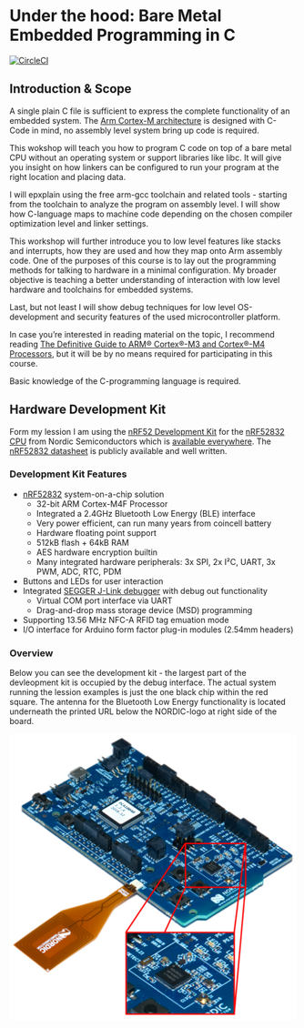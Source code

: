 # Under the hood: Bare Metal Embedded Programming in C

[![CircleCI](https://circleci.com/gh/meriac/baremetal-c.svg?style=svg)](https://circleci.com/gh/meriac/baremetal-c)

## Introduction & Scope

A single plain C file is sufficient to express the complete functionality of an embedded system. The [Arm Cortex-M architecture](http://infocenter.arm.com/help/index.jsp?topic=/com.arm.doc.dui0553a/index.html) is designed with C-Code in mind, no assembly level system bring up code is required.

This wokshop will teach you how to program C code on top of a bare metal CPU without an operating system or support libraries like libc. It will give you insight on how linkers can be configured to run your program at the right location and placing data.

I will epxplain using the free arm-gcc toolchain and related tools - starting from the toolchain to analyze the program on assembly level. I will show how C-language maps to machine code depending on the chosen compiler optimization level and linker settings.

This workshop will further introduce you to low level features like stacks and interrupts, how they are used and how they map onto Arm assembly code. One of the purposes of this course is to lay out the programming methods for talking to hardware in a minimal configuration. My broader objective is teaching a better understanding of interaction with low level hardware and toolchains for embedded systems.

Last, but not least I will show debug techniques for low level OS-development and  security features of the used microcontroller platform.

In case you’re interested in reading material on the topic, I recommend reading [The Definitive Guide to ARM® Cortex®-M3 and Cortex®-M4 Processors](https://www.amazon.com/dp/0124080820), but it will be by no means required for participating in this course.

Basic knowledge of the C-programming language is required.

## Hardware Development Kit

Form my lession I am using the 
[nRF52 Development Kit](https://infocenter.nordicsemi.com/index.jsp?topic=%2Fcom.nordic.infocenter.nrf52%2Fdita%2Fnrf52%2Fdevelopment%2Fnrf52_dev_kit.html) for the 
[nRF52832 CPU](https://infocenter.nordicsemi.com/pdf/nRF52832_PB_v2.0.pdf) from Nordic Semiconductors which is [available everywhere](https://www.nordicsemi.com/eng/Buy-Online?search_token=nRF52-DK). The [nRF52832 datasheet](http://infocenter.nordicsemi.com/pdf/nRF52832_PS_v1.4.pdf) is publicly available and well written.

### Development Kit Features
- [nRF52832](https://infocenter.nordicsemi.com/pdf/nRF52832_PS_v1.4.pdf) system-on-a-chip solution
	- 32-bit ARM Cortex-M4F Processor
	- Integrated a 2.4GHz Bluetooth Low Energy (BLE) interface
	- Very power efficient, can run many years from coincell battery
	- Hardware floating point support
	- 512kB flash + 64kB RAM
	- AES hardware encryption builtin
	- Many integrated hardware peripherals: 3x SPI, 2x I²C, UART, 3x PWM, ADC, RTC, PDM
- Buttons and LEDs for user interaction
- Integrated [SEGGER J-Link debugger](https://www.segger.com/downloads/jlink/#J-LinkSoftwareAndDocumentationPack) with debug out functionality
	- Virtual COM port interface via UART
	- Drag-and-drop mass storage device (MSD) programming
- Supporting 13.56 MHz NFC-A RFID tag emuation mode
- I/O interface for Arduino form factor plug-in modules (2.54mm headers)

### Overview

Below you can see the development kit - the largest part of the devleopment kit is occupied by the debug interface. The actual system running the lession examples is just the one black chip within the red square.
The antenna for the Bluetooth Low Energy functionality is located underneath the printed URL below the NORDIC-logo at right side of the board. 

![nRF51 Development Kit](Documentation/Images/nRF52_DK.jpg)


